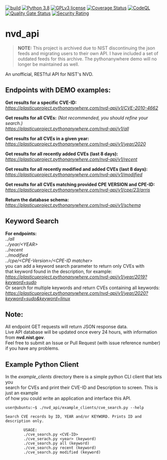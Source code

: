 [![build](https://github.com/plasticuproject/nvd_api/actions/workflows/tests.yml/badge.svg)](https://github.com/plasticuproject/nvd_api/actions/workflows/tests.yml)
[![Python 3.8](https://img.shields.io/badge/python-3.8+-blue.svg)](https://www.python.org/downloads/release/python-380/)
[![GPLv3 license](https://img.shields.io/badge/License-GPLv3-blue.svg)](http://perso.crans.org/besson/LICENSE.html)
[![Coverage Status](https://coveralls.io/repos/github/plasticuproject/nvd_api/badge.svg?branch=master)](https://coveralls.io/github/plasticuproject/nvd_api?branch=master)
[![CodeQL](https://github.com/plasticuproject/nvd_api/actions/workflows/codeql.yml/badge.svg)](https://github.com/plasticuproject/nvd_api/actions/workflows/codeql.yml)
[![Quality Gate Status](https://sonarcloud.io/api/project_badges/measure?project=plasticuproject_nvd_api&metric=alert_status)](https://sonarcloud.io/dashboard?id=plasticuproject_nvd_api)
[![Security Rating](https://sonarcloud.io/api/project_badges/measure?project=plasticuproject_nvd_api&metric=security_rating)](https://sonarcloud.io/dashboard?id=plasticuproject_nvd_api)
# nvd_api

> **NOTE:** This project is archived due to NIST discontinuing the json feeds and
> migrating users to their own API. I have included a set of outdated feeds for
> this archive. The pythonanywhere demo will no longer be maintained as well.

An unofficial, RESTful API for NIST's NVD.

## Endpoints with DEMO examples:

**Get results for a specific CVE-ID:** <br />
*https://plasticuproject.pythonanywhere.com/nvd-api/v1/CVE-2010-4662* <br />

**Get results for all CVEs:** *(Not recommended, you should refine your search.)* <br />
*https://plasticuproject.pythonanywhere.com/nvd-api/v1/all* <br />

**Get results for all CVEs in a given year:** <br />
*https://plasticuproject.pythonanywhere.com/nvd-api/v1/year/2020* <br />

**Get results for all recently added CVEs (last 8 days):** <br />
*https://plasticuproject.pythonanywhere.com/nvd-api/v1/recent* <br />

**Get results for all recently modified and added CVEs (last 8 days):** <br />
*https://plasticuproject.pythonanywhere.com/nvd-api/v1/modified* <br />

**Get results for all CVEs matching provided CPE VERSION and CPE-ID:** <br />
*https://plasticuproject.pythonanywhere.com/nvd-api/v1/cpe/23/arris* <br />

**Return the database schema:** <br />
*https://plasticuproject.pythonanywhere.com/nvd-api/v1/schema* <br />

## Keyword Search 
**For endpoints:** <br />
*../all* <br />
*../year/\<YEAR\>* <br />
*../recent* <br />
*../modified* <br />
*../cpe/\<CPE-Version\>/\<CPE-ID matcher\>* <br />
you can add a keyword search parameter to return only CVEs with <br />
that keyword found in the description, for example:  <br />
*https://plasticuproject.pythonanywhere.com/nvd-api/v1/year/2019?keyword=sudo* <br />
Or search for multiple keywords and return CVEs containing all keywords: <br />
*https://plasticuproject.pythonanywhere.com/nvd-api/v1/year/2020?keyword=sudo&keyword=linux* <br />

## Note:
All endpoint GET requests will return JSON response data.  <br />
Live API database will be updated once every 24 hours, with information from **nvd.nist.gov**.  <br />
Feel free to submit an Issue or Pull Request (with issue reference number)  <br />
if you have any problems. <br />

## Example Python Client
In the *example_clients* directory there is a simple python CLI client that lets you <br />
search for CVEs and print their CVE-ID and Description to screen. This is just an example <br />
of how you could write an application and interface this API. <br />
```
user@ubuntu:~$ ./nvd_api/example_clients/cve_search.py --help

Search CVE records by ID, YEAR and/or KEYWORD. Prints ID and description only.

        USAGE:
        ./cve_search.py <CVE-ID>
        ./cve_serach.py <year> (keyword)
        ./cve_search.py all (keyword)
        ./cve_search.py recent (keyword)
        ./cve_search.py modified (keyword)
```

